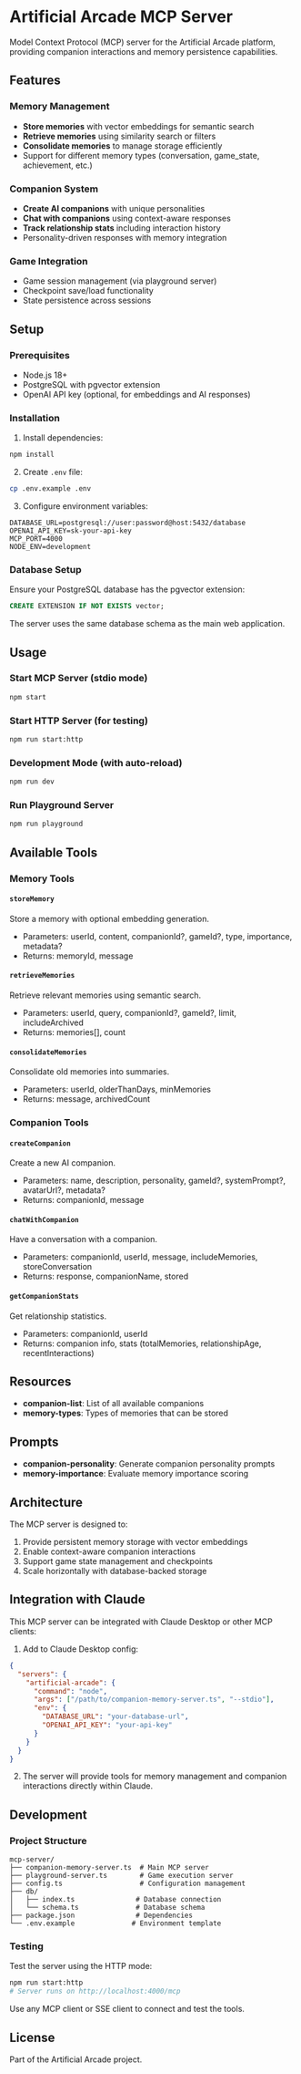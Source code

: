 # Artificial Arcade MCP Server

Model Context Protocol (MCP) server for the Artificial Arcade platform, providing companion interactions and memory persistence capabilities.

## Features

### Memory Management
- **Store memories** with vector embeddings for semantic search
- **Retrieve memories** using similarity search or filters
- **Consolidate memories** to manage storage efficiently
- Support for different memory types (conversation, game_state, achievement, etc.)

### Companion System  
- **Create AI companions** with unique personalities
- **Chat with companions** using context-aware responses
- **Track relationship stats** including interaction history
- Personality-driven responses with memory integration

### Game Integration
- Game session management (via playground server)
- Checkpoint save/load functionality
- State persistence across sessions

## Setup

### Prerequisites
- Node.js 18+
- PostgreSQL with pgvector extension
- OpenAI API key (optional, for embeddings and AI responses)

### Installation

1. Install dependencies:
```bash
npm install
```

2. Create `.env` file:
```bash
cp .env.example .env
```

3. Configure environment variables:
```env
DATABASE_URL=postgresql://user:password@host:5432/database
OPENAI_API_KEY=sk-your-api-key
MCP_PORT=4000
NODE_ENV=development
```

### Database Setup

Ensure your PostgreSQL database has the pgvector extension:
```sql
CREATE EXTENSION IF NOT EXISTS vector;
```

The server uses the same database schema as the main web application.

## Usage

### Start MCP Server (stdio mode)
```bash
npm start
```

### Start HTTP Server (for testing)
```bash
npm run start:http
```

### Development Mode (with auto-reload)
```bash
npm run dev
```

### Run Playground Server
```bash
npm run playground
```

## Available Tools

### Memory Tools

#### `storeMemory`
Store a memory with optional embedding generation.
- Parameters: userId, content, companionId?, gameId?, type, importance, metadata?
- Returns: memoryId, message

#### `retrieveMemories`
Retrieve relevant memories using semantic search.
- Parameters: userId, query, companionId?, gameId?, limit, includeArchived
- Returns: memories[], count

#### `consolidateMemories`
Consolidate old memories into summaries.
- Parameters: userId, olderThanDays, minMemories
- Returns: message, archivedCount

### Companion Tools

#### `createCompanion`
Create a new AI companion.
- Parameters: name, description, personality, gameId?, systemPrompt?, avatarUrl?, metadata?
- Returns: companionId, message

#### `chatWithCompanion`
Have a conversation with a companion.
- Parameters: companionId, userId, message, includeMemories, storeConversation
- Returns: response, companionName, stored

#### `getCompanionStats`
Get relationship statistics.
- Parameters: companionId, userId
- Returns: companion info, stats (totalMemories, relationshipAge, recentInteractions)

## Resources

- **companion-list**: List of all available companions
- **memory-types**: Types of memories that can be stored

## Prompts

- **companion-personality**: Generate companion personality prompts
- **memory-importance**: Evaluate memory importance scoring

## Architecture

The MCP server is designed to:
1. Provide persistent memory storage with vector embeddings
2. Enable context-aware companion interactions
3. Support game state management and checkpoints
4. Scale horizontally with database-backed storage

## Integration with Claude

This MCP server can be integrated with Claude Desktop or other MCP clients:

1. Add to Claude Desktop config:
```json
{
  "servers": {
    "artificial-arcade": {
      "command": "node",
      "args": ["/path/to/companion-memory-server.ts", "--stdio"],
      "env": {
        "DATABASE_URL": "your-database-url",
        "OPENAI_API_KEY": "your-api-key"
      }
    }
  }
}
```

2. The server will provide tools for memory management and companion interactions directly within Claude.

## Development

### Project Structure
```
mcp-server/
├── companion-memory-server.ts  # Main MCP server
├── playground-server.ts        # Game execution server
├── config.ts                   # Configuration management
├── db/
│   ├── index.ts               # Database connection
│   └── schema.ts              # Database schema
├── package.json               # Dependencies
└── .env.example              # Environment template
```

### Testing

Test the server using the HTTP mode:
```bash
npm run start:http
# Server runs on http://localhost:4000/mcp
```

Use any MCP client or SSE client to connect and test the tools.

## License

Part of the Artificial Arcade project.